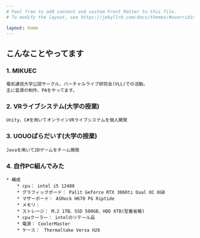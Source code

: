 ```yaml
---
# Feel free to add content and custom Front Matter to this file.
# To modify the layout, see https://jekyllrb.com/docs/themes/#overriding-theme-defaults

layout: home
---
```

## こんなことやってます  
### 1. MIKUEC  
    電気通信大学公認サークル、バーチャルライブ研究会(VLL)での活動。  
    主に音源の制作、PAをやってます。  

### 2. VRライブシステム(大学の授業)  
    Unity、C#を用いてオンラインVRライブシステムを個人開発  

### 3. UOUOぱらだいす(大学の授業)  
    Javaを用いて2Dゲームをチーム開発  

### 4. 自作PC組んでみた
    * 構成
        * cpu： intel i5 12400
        * グラフィックボード： Palit Geforce RTX 3060ti Dual OC 8GB
        * マザーボード： ASRock H670 PG Riptide
        * メモリ： 
        * ストレージ： M.2 1TB、SSD 500GB、HDD 6TB(型番省略)
        * cpuクーラー： intelのリテール品
        * 電源： CoolerMaster 
        * ケース：　Thermaltake Versa H26  
